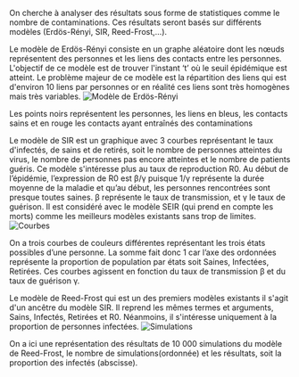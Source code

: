 On cherche à analyser des résultats sous forme de statistiques comme le nombre de contaminations.
Ces résultats seront basés sur différents modèles (Erdös-Rényi, SIR, Reed-Frost,...).

Le modèle de Erdös-Rényi consiste en un graphe aléatoire dont les nœuds représentent des personnes et les liens des contacts entre les personnes.
L'objectif de ce modèle est de trouver l'instant ‘t’ où le seuil épidémique est atteint.
Le problème majeur de ce modèle est la répartition des liens qui est d'environ 10 liens par personnes or en réalité ces liens sont très homogènes mais très variables.
![Modèle de Erdös-Rényi](http://envoiefess.es/M3202/1.png)

Les points noirs représentent les personnes, les liens en bleus, les contacts sains et en rouge les contacts ayant entraînés des contaminations


Le modèle de SIR est un graphique avec 3 courbes représentant le taux d'infectés, de sains et de retirés, soit le nombre de personnes atteintes du virus, le nombre de personnes pas encore atteintes et le nombre de patients guéris.
Ce modèle s'intéresse plus au taux de reproduction R0.
Au début de l’épidémie, l’expression de R0 est β/γ puisque 1/γ représente la durée moyenne de la maladie et qu’au début, les personnes rencontrées sont presque toutes saines.
β représente le taux de transmission, et γ le taux de guérison.
Il est considéré avec le modèle SEIR (qui prend en compte les morts) comme les meilleurs modèles existants sans trop de limites.
![Courbes](http://envoiefess.es/M3202/2.png)

On a trois courbes de couleurs différentes représentant les trois états possibles d’une personne.
La somme fait donc 1 car l’axe des ordonnées représente la proportion de population par états soit Saines, Infectées, Retirées. Ces courbes agissent en fonction du taux de transmission β et du taux de guérison γ.

Le modèle de Reed-Frost qui est un des premiers modèles existants il s'agit d'un ancêtre du modèle SIR.
Il reprend les mêmes termes et arguments, Sains, Infectés, Retirées et R0.
Néanmoins, il s'intéresse uniquement à la proportion de personnes infectées.
![Simulations](http://envoiefess.es/M3202/3.png)

On a ici une représentation des résultats de 10 000 simulations du modèle de Reed-Frost, le nombre de simulations(ordonnée) et les résultats, soit  la proportion des infectés (abscisse).
